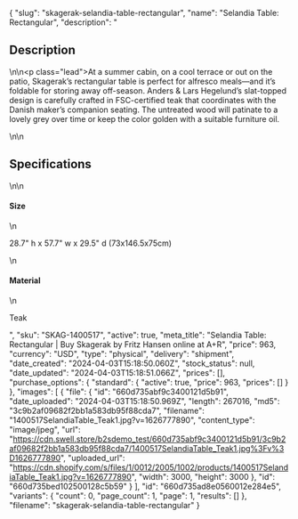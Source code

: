 {
  "slug": "skagerak-selandia-table-rectangular",
  "name": "Selandia Table: Rectangular",
  "description": "<h2>Description</h2>\n<!-- split -->\n<p class=\"lead\">At a summer cabin, on a cool terrace or out on the patio, Skagerak’s rectangular table is perfect for alfresco meals—and it’s foldable for storing away off-season. Anders &amp; Lars Hegelund’s slat-topped design is carefully crafted in FSC-certified teak that coordinates with the Danish maker’s companion seating. The untreated wood will patinate to a lovely grey over time or keep the color golden with a suitable furniture oil.  </p>\n<!-- split -->\n<h2>Specifications</h2>\n<!-- split -->\n<h4>Size</h4>\n<p>28.7\" h x 57.7\" w x 29.5\" d (73x146.5x75cm)</p>\n<h4>Material</h4>\n<p>Teak</p>",
  "sku": "SKAG-1400517",
  "active": true,
  "meta_title": "Selandia Table: Rectangular | Buy Skagerak by Fritz Hansen online at A+R",
  "price": 963,
  "currency": "USD",
  "type": "physical",
  "delivery": "shipment",
  "date_created": "2024-04-03T15:18:50.060Z",
  "stock_status": null,
  "date_updated": "2024-04-03T15:18:51.066Z",
  "prices": [],
  "purchase_options": {
    "standard": {
      "active": true,
      "price": 963,
      "prices": []
    }
  },
  "images": [
    {
      "file": {
        "id": "660d735abf9c3400121d5b91",
        "date_uploaded": "2024-04-03T15:18:50.969Z",
        "length": 267016,
        "md5": "3c9b2af09682f2bb1a583db95f88cda7",
        "filename": "1400517SelandiaTable_Teak1.jpg?v=1626777890",
        "content_type": "image/jpeg",
        "url": "https://cdn.swell.store/b2sdemo_test/660d735abf9c3400121d5b91/3c9b2af09682f2bb1a583db95f88cda7/1400517SelandiaTable_Teak1.jpg%3Fv%3D1626777890",
        "uploaded_url": "https://cdn.shopify.com/s/files/1/0012/2005/1002/products/1400517SelandiaTable_Teak1.jpg?v=1626777890",
        "width": 3000,
        "height": 3000
      },
      "id": "660d735bed102500128c5b59"
    }
  ],
  "id": "660d735ad8e0560012e284e5",
  "variants": {
    "count": 0,
    "page_count": 1,
    "page": 1,
    "results": []
  },
  "filename": "skagerak-selandia-table-rectangular"
}